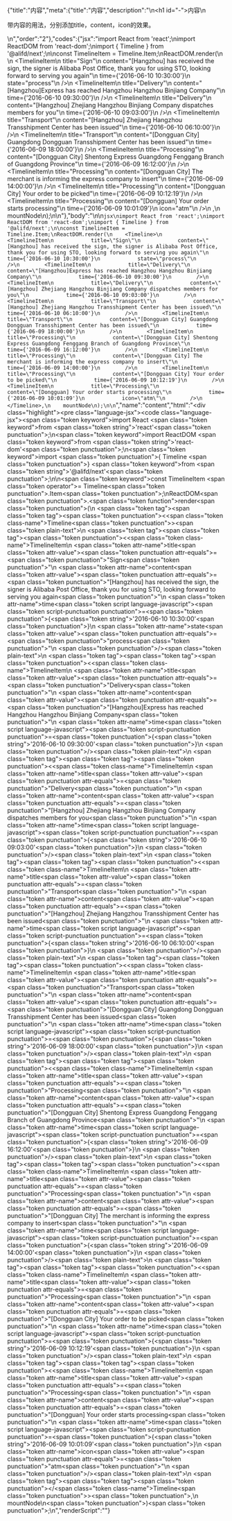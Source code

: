 {"title":"内容","meta":{"title":"内容","description":"\n<h1 id=\"-\">内容</h1>\n<p>带内容的用法，分别添加title，content，icon的效果。</p>\n","order":"2"},"codes":{"jsx":"import React from 'react';\nimport ReactDOM from 'react-dom';\nimport { Timeline } from '@alifd/next';\n\nconst TimelineItem = Timeline.Item;\nReactDOM.render(\n    <Timeline>\n        <TimelineItem\n            title=\"Sign\"\n            content=\"[Hangzhou] has received the sign, the signer is Alibaba Post Office, thank you for using STO, looking forward to serving you again\"\n            time={'2016-06-10 10:30:00'}\n            state=\"process\"\n        />\n        <TimelineItem\n            title=\"Delivery\"\n            content=\"[Hangzhou]Express has reached Hangzhou Hangzhou Binjiang Company\"\n            time={'2016-06-10 09:30:00'}\n        />\n        <TimelineItem\n            title=\"Delivery\"\n            content=\"[Hangzhou] Zhejiang Hangzhou Binjiang Company dispatches members for you\"\n            time={'2016-06-10 09:03:00'}\n        />\n        <TimelineItem\n            title=\"Transport\"\n            content=\"[Hangzhou] Zhejiang Hangzhou Transshipment Center has been issued\"\n            time={'2016-06-10 06:10:00'}\n        />\n        <TimelineItem\n            title=\"Transport\"\n            content=\"[Dongguan City] Guangdong Dongguan Transshipment Center has been issued\"\n            time={'2016-06-09 18:00:00'}\n        />\n        <TimelineItem\n            title=\"Processing\"\n            content=\"[Dongguan City] Shentong Express Guangdong Fenggang Branch of Guangdong Province\"\n            time={'2016-06-09 16:12:00'}\n        />\n        <TimelineItem\n            title=\"Processing\"\n            content=\"[Dongguan City] The merchant is informing the express company to insert\"\n            time={'2016-06-09 14:00:00'}\n        />\n        <TimelineItem\n            title=\"Processing\"\n            content=\"[Dongguan City] Your order to be picked\"\n            time={'2016-06-09 10:12:19'}\n        />\n        <TimelineItem\n            title=\"Processing\"\n            content=\"[Dongguan] Your order starts processing\"\n            time={'2016-06-09 10:01:09'}\n            icon=\"atm\"\n        />\n    </Timeline>,\n    mountNode\n);\n\n"},"body":"\n\n````jsx\nimport React from 'react';\nimport ReactDOM from 'react-dom';\nimport { Timeline } from '@alifd/next';\n\nconst TimelineItem = Timeline.Item;\nReactDOM.render(\n    <Timeline>\n        <TimelineItem\n            title=\"Sign\"\n            content=\"[Hangzhou] has received the sign, the signer is Alibaba Post Office, thank you for using STO, looking forward to serving you again\"\n            time={'2016-06-10 10:30:00'}\n            state=\"process\"\n        />\n        <TimelineItem\n            title=\"Delivery\"\n            content=\"[Hangzhou]Express has reached Hangzhou Hangzhou Binjiang Company\"\n            time={'2016-06-10 09:30:00'}\n        />\n        <TimelineItem\n            title=\"Delivery\"\n            content=\"[Hangzhou] Zhejiang Hangzhou Binjiang Company dispatches members for you\"\n            time={'2016-06-10 09:03:00'}\n        />\n        <TimelineItem\n            title=\"Transport\"\n            content=\"[Hangzhou] Zhejiang Hangzhou Transshipment Center has been issued\"\n            time={'2016-06-10 06:10:00'}\n        />\n        <TimelineItem\n            title=\"Transport\"\n            content=\"[Dongguan City] Guangdong Dongguan Transshipment Center has been issued\"\n            time={'2016-06-09 18:00:00'}\n        />\n        <TimelineItem\n            title=\"Processing\"\n            content=\"[Dongguan City] Shentong Express Guangdong Fenggang Branch of Guangdong Province\"\n            time={'2016-06-09 16:12:00'}\n        />\n        <TimelineItem\n            title=\"Processing\"\n            content=\"[Dongguan City] The merchant is informing the express company to insert\"\n            time={'2016-06-09 14:00:00'}\n        />\n        <TimelineItem\n            title=\"Processing\"\n            content=\"[Dongguan City] Your order to be picked\"\n            time={'2016-06-09 10:12:19'}\n        />\n        <TimelineItem\n            title=\"Processing\"\n            content=\"[Dongguan] Your order starts processing\"\n            time={'2016-06-09 10:01:09'}\n            icon=\"atm\"\n        />\n    </Timeline>,\n    mountNode\n);\n\n````","name":"content","html":"<script>(function(){var __create = Object.create;\nvar __defProp = Object.defineProperty;\nvar __getOwnPropDesc = Object.getOwnPropertyDescriptor;\nvar __getOwnPropNames = Object.getOwnPropertyNames;\nvar __getProtoOf = Object.getPrototypeOf;\nvar __hasOwnProp = Object.prototype.hasOwnProperty;\nvar __copyProps = (to, from, except, desc) => {\n  if (from && typeof from === \"object\" || typeof from === \"function\") {\n    for (let key of __getOwnPropNames(from))\n      if (!__hasOwnProp.call(to, key) && key !== except)\n        __defProp(to, key, { get: () => from[key], enumerable: !(desc = __getOwnPropDesc(from, key)) || desc.enumerable });\n  }\n  return to;\n};\nvar __toESM = (mod, isNodeMode, target) => (target = mod != null ? __create(__getProtoOf(mod)) : {}, __copyProps(\n  // If the importer is in node compatibility mode or this is not an ESM\n  // file that has been converted to a CommonJS file using a Babel-\n  // compatible transform (i.e. \"__esModule\" has not been set), then set\n  // \"default\" to the CommonJS \"module.exports\" for node compatibility.\n  isNodeMode || !mod || !mod.__esModule ? __defProp(target, \"default\", { value: mod, enumerable: true }) : target,\n  mod\n));\nvar import_react = __toESM(require(\"react\"));\nvar import_react_dom = __toESM(require(\"react-dom\"));\nvar import_next = require(\"@alifd/next\");\nconst TimelineItem = import_next.Timeline.Item;\nimport_react_dom.default.render(\n  /* @__PURE__ */ import_react.default.createElement(import_next.Timeline, null, /* @__PURE__ */ import_react.default.createElement(\n    TimelineItem,\n    {\n      title: \"Sign\",\n      content: \"[Hangzhou] has received the sign, the signer is Alibaba Post Office, thank you for using STO, looking forward to serving you again\",\n      time: \"2016-06-10 10:30:00\",\n      state: \"process\"\n    }\n  ), /* @__PURE__ */ import_react.default.createElement(\n    TimelineItem,\n    {\n      title: \"Delivery\",\n      content: \"[Hangzhou]Express has reached Hangzhou Hangzhou Binjiang Company\",\n      time: \"2016-06-10 09:30:00\"\n    }\n  ), /* @__PURE__ */ import_react.default.createElement(\n    TimelineItem,\n    {\n      title: \"Delivery\",\n      content: \"[Hangzhou] Zhejiang Hangzhou Binjiang Company dispatches members for you\",\n      time: \"2016-06-10 09:03:00\"\n    }\n  ), /* @__PURE__ */ import_react.default.createElement(\n    TimelineItem,\n    {\n      title: \"Transport\",\n      content: \"[Hangzhou] Zhejiang Hangzhou Transshipment Center has been issued\",\n      time: \"2016-06-10 06:10:00\"\n    }\n  ), /* @__PURE__ */ import_react.default.createElement(\n    TimelineItem,\n    {\n      title: \"Transport\",\n      content: \"[Dongguan City] Guangdong Dongguan Transshipment Center has been issued\",\n      time: \"2016-06-09 18:00:00\"\n    }\n  ), /* @__PURE__ */ import_react.default.createElement(\n    TimelineItem,\n    {\n      title: \"Processing\",\n      content: \"[Dongguan City] Shentong Express Guangdong Fenggang Branch of Guangdong Province\",\n      time: \"2016-06-09 16:12:00\"\n    }\n  ), /* @__PURE__ */ import_react.default.createElement(\n    TimelineItem,\n    {\n      title: \"Processing\",\n      content: \"[Dongguan City] The merchant is informing the express company to insert\",\n      time: \"2016-06-09 14:00:00\"\n    }\n  ), /* @__PURE__ */ import_react.default.createElement(\n    TimelineItem,\n    {\n      title: \"Processing\",\n      content: \"[Dongguan City] Your order to be picked\",\n      time: \"2016-06-09 10:12:19\"\n    }\n  ), /* @__PURE__ */ import_react.default.createElement(\n    TimelineItem,\n    {\n      title: \"Processing\",\n      content: \"[Dongguan] Your order starts processing\",\n      time: \"2016-06-09 10:01:09\",\n      icon: \"atm\"\n    }\n  )),\n  mountNode\n);\n})()</script><div class=\"highlight\"><pre class=\"language-jsx\"><code class=\"language-jsx\"><span class=\"token keyword\">import</span> React <span class=\"token keyword\">from</span> <span class=\"token string\">'react'</span><span class=\"token punctuation\">;</span>\n<span class=\"token keyword\">import</span> ReactDOM <span class=\"token keyword\">from</span> <span class=\"token string\">'react-dom'</span><span class=\"token punctuation\">;</span>\n<span class=\"token keyword\">import</span> <span class=\"token punctuation\">{</span> Timeline <span class=\"token punctuation\">}</span> <span class=\"token keyword\">from</span> <span class=\"token string\">'@alifd/next'</span><span class=\"token punctuation\">;</span>\n\n<span class=\"token keyword\">const</span> TimelineItem <span class=\"token operator\">=</span> Timeline<span class=\"token punctuation\">.</span>Item<span class=\"token punctuation\">;</span>\nReactDOM<span class=\"token punctuation\">.</span><span class=\"token function\">render</span><span class=\"token punctuation\">(</span>\n    <span class=\"token tag\"><span class=\"token tag\"><span class=\"token punctuation\">&lt;</span><span class=\"token class-name\">Timeline</span></span><span class=\"token punctuation\">></span></span><span class=\"token plain-text\">\n        </span><span class=\"token tag\"><span class=\"token tag\"><span class=\"token punctuation\">&lt;</span><span class=\"token class-name\">TimelineItem</span></span>\n            <span class=\"token attr-name\">title</span><span class=\"token attr-value\"><span class=\"token punctuation attr-equals\">=</span><span class=\"token punctuation\">\"</span>Sign<span class=\"token punctuation\">\"</span></span>\n            <span class=\"token attr-name\">content</span><span class=\"token attr-value\"><span class=\"token punctuation attr-equals\">=</span><span class=\"token punctuation\">\"</span>[Hangzhou] has received the sign, the signer is Alibaba Post Office, thank you for using STO, looking forward to serving you again<span class=\"token punctuation\">\"</span></span>\n            <span class=\"token attr-name\">time</span><span class=\"token script language-javascript\"><span class=\"token script-punctuation punctuation\">=</span><span class=\"token punctuation\">{</span><span class=\"token string\">'2016-06-10 10:30:00'</span><span class=\"token punctuation\">}</span></span>\n            <span class=\"token attr-name\">state</span><span class=\"token attr-value\"><span class=\"token punctuation attr-equals\">=</span><span class=\"token punctuation\">\"</span>process<span class=\"token punctuation\">\"</span></span>\n        <span class=\"token punctuation\">/></span></span><span class=\"token plain-text\">\n        </span><span class=\"token tag\"><span class=\"token tag\"><span class=\"token punctuation\">&lt;</span><span class=\"token class-name\">TimelineItem</span></span>\n            <span class=\"token attr-name\">title</span><span class=\"token attr-value\"><span class=\"token punctuation attr-equals\">=</span><span class=\"token punctuation\">\"</span>Delivery<span class=\"token punctuation\">\"</span></span>\n            <span class=\"token attr-name\">content</span><span class=\"token attr-value\"><span class=\"token punctuation attr-equals\">=</span><span class=\"token punctuation\">\"</span>[Hangzhou]Express has reached Hangzhou Hangzhou Binjiang Company<span class=\"token punctuation\">\"</span></span>\n            <span class=\"token attr-name\">time</span><span class=\"token script language-javascript\"><span class=\"token script-punctuation punctuation\">=</span><span class=\"token punctuation\">{</span><span class=\"token string\">'2016-06-10 09:30:00'</span><span class=\"token punctuation\">}</span></span>\n        <span class=\"token punctuation\">/></span></span><span class=\"token plain-text\">\n        </span><span class=\"token tag\"><span class=\"token tag\"><span class=\"token punctuation\">&lt;</span><span class=\"token class-name\">TimelineItem</span></span>\n            <span class=\"token attr-name\">title</span><span class=\"token attr-value\"><span class=\"token punctuation attr-equals\">=</span><span class=\"token punctuation\">\"</span>Delivery<span class=\"token punctuation\">\"</span></span>\n            <span class=\"token attr-name\">content</span><span class=\"token attr-value\"><span class=\"token punctuation attr-equals\">=</span><span class=\"token punctuation\">\"</span>[Hangzhou] Zhejiang Hangzhou Binjiang Company dispatches members for you<span class=\"token punctuation\">\"</span></span>\n            <span class=\"token attr-name\">time</span><span class=\"token script language-javascript\"><span class=\"token script-punctuation punctuation\">=</span><span class=\"token punctuation\">{</span><span class=\"token string\">'2016-06-10 09:03:00'</span><span class=\"token punctuation\">}</span></span>\n        <span class=\"token punctuation\">/></span></span><span class=\"token plain-text\">\n        </span><span class=\"token tag\"><span class=\"token tag\"><span class=\"token punctuation\">&lt;</span><span class=\"token class-name\">TimelineItem</span></span>\n            <span class=\"token attr-name\">title</span><span class=\"token attr-value\"><span class=\"token punctuation attr-equals\">=</span><span class=\"token punctuation\">\"</span>Transport<span class=\"token punctuation\">\"</span></span>\n            <span class=\"token attr-name\">content</span><span class=\"token attr-value\"><span class=\"token punctuation attr-equals\">=</span><span class=\"token punctuation\">\"</span>[Hangzhou] Zhejiang Hangzhou Transshipment Center has been issued<span class=\"token punctuation\">\"</span></span>\n            <span class=\"token attr-name\">time</span><span class=\"token script language-javascript\"><span class=\"token script-punctuation punctuation\">=</span><span class=\"token punctuation\">{</span><span class=\"token string\">'2016-06-10 06:10:00'</span><span class=\"token punctuation\">}</span></span>\n        <span class=\"token punctuation\">/></span></span><span class=\"token plain-text\">\n        </span><span class=\"token tag\"><span class=\"token tag\"><span class=\"token punctuation\">&lt;</span><span class=\"token class-name\">TimelineItem</span></span>\n            <span class=\"token attr-name\">title</span><span class=\"token attr-value\"><span class=\"token punctuation attr-equals\">=</span><span class=\"token punctuation\">\"</span>Transport<span class=\"token punctuation\">\"</span></span>\n            <span class=\"token attr-name\">content</span><span class=\"token attr-value\"><span class=\"token punctuation attr-equals\">=</span><span class=\"token punctuation\">\"</span>[Dongguan City] Guangdong Dongguan Transshipment Center has been issued<span class=\"token punctuation\">\"</span></span>\n            <span class=\"token attr-name\">time</span><span class=\"token script language-javascript\"><span class=\"token script-punctuation punctuation\">=</span><span class=\"token punctuation\">{</span><span class=\"token string\">'2016-06-09 18:00:00'</span><span class=\"token punctuation\">}</span></span>\n        <span class=\"token punctuation\">/></span></span><span class=\"token plain-text\">\n        </span><span class=\"token tag\"><span class=\"token tag\"><span class=\"token punctuation\">&lt;</span><span class=\"token class-name\">TimelineItem</span></span>\n            <span class=\"token attr-name\">title</span><span class=\"token attr-value\"><span class=\"token punctuation attr-equals\">=</span><span class=\"token punctuation\">\"</span>Processing<span class=\"token punctuation\">\"</span></span>\n            <span class=\"token attr-name\">content</span><span class=\"token attr-value\"><span class=\"token punctuation attr-equals\">=</span><span class=\"token punctuation\">\"</span>[Dongguan City] Shentong Express Guangdong Fenggang Branch of Guangdong Province<span class=\"token punctuation\">\"</span></span>\n            <span class=\"token attr-name\">time</span><span class=\"token script language-javascript\"><span class=\"token script-punctuation punctuation\">=</span><span class=\"token punctuation\">{</span><span class=\"token string\">'2016-06-09 16:12:00'</span><span class=\"token punctuation\">}</span></span>\n        <span class=\"token punctuation\">/></span></span><span class=\"token plain-text\">\n        </span><span class=\"token tag\"><span class=\"token tag\"><span class=\"token punctuation\">&lt;</span><span class=\"token class-name\">TimelineItem</span></span>\n            <span class=\"token attr-name\">title</span><span class=\"token attr-value\"><span class=\"token punctuation attr-equals\">=</span><span class=\"token punctuation\">\"</span>Processing<span class=\"token punctuation\">\"</span></span>\n            <span class=\"token attr-name\">content</span><span class=\"token attr-value\"><span class=\"token punctuation attr-equals\">=</span><span class=\"token punctuation\">\"</span>[Dongguan City] The merchant is informing the express company to insert<span class=\"token punctuation\">\"</span></span>\n            <span class=\"token attr-name\">time</span><span class=\"token script language-javascript\"><span class=\"token script-punctuation punctuation\">=</span><span class=\"token punctuation\">{</span><span class=\"token string\">'2016-06-09 14:00:00'</span><span class=\"token punctuation\">}</span></span>\n        <span class=\"token punctuation\">/></span></span><span class=\"token plain-text\">\n        </span><span class=\"token tag\"><span class=\"token tag\"><span class=\"token punctuation\">&lt;</span><span class=\"token class-name\">TimelineItem</span></span>\n            <span class=\"token attr-name\">title</span><span class=\"token attr-value\"><span class=\"token punctuation attr-equals\">=</span><span class=\"token punctuation\">\"</span>Processing<span class=\"token punctuation\">\"</span></span>\n            <span class=\"token attr-name\">content</span><span class=\"token attr-value\"><span class=\"token punctuation attr-equals\">=</span><span class=\"token punctuation\">\"</span>[Dongguan City] Your order to be picked<span class=\"token punctuation\">\"</span></span>\n            <span class=\"token attr-name\">time</span><span class=\"token script language-javascript\"><span class=\"token script-punctuation punctuation\">=</span><span class=\"token punctuation\">{</span><span class=\"token string\">'2016-06-09 10:12:19'</span><span class=\"token punctuation\">}</span></span>\n        <span class=\"token punctuation\">/></span></span><span class=\"token plain-text\">\n        </span><span class=\"token tag\"><span class=\"token tag\"><span class=\"token punctuation\">&lt;</span><span class=\"token class-name\">TimelineItem</span></span>\n            <span class=\"token attr-name\">title</span><span class=\"token attr-value\"><span class=\"token punctuation attr-equals\">=</span><span class=\"token punctuation\">\"</span>Processing<span class=\"token punctuation\">\"</span></span>\n            <span class=\"token attr-name\">content</span><span class=\"token attr-value\"><span class=\"token punctuation attr-equals\">=</span><span class=\"token punctuation\">\"</span>[Dongguan] Your order starts processing<span class=\"token punctuation\">\"</span></span>\n            <span class=\"token attr-name\">time</span><span class=\"token script language-javascript\"><span class=\"token script-punctuation punctuation\">=</span><span class=\"token punctuation\">{</span><span class=\"token string\">'2016-06-09 10:01:09'</span><span class=\"token punctuation\">}</span></span>\n            <span class=\"token attr-name\">icon</span><span class=\"token attr-value\"><span class=\"token punctuation attr-equals\">=</span><span class=\"token punctuation\">\"</span>atm<span class=\"token punctuation\">\"</span></span>\n        <span class=\"token punctuation\">/></span></span><span class=\"token plain-text\">\n    </span><span class=\"token tag\"><span class=\"token tag\"><span class=\"token punctuation\">&lt;/</span><span class=\"token class-name\">Timeline</span></span><span class=\"token punctuation\">></span></span><span class=\"token punctuation\">,</span>\n    mountNode\n<span class=\"token punctuation\">)</span><span class=\"token punctuation\">;</span>\n</code></pre></div>","renderScript":"<script>(function(){var __create = Object.create;\nvar __defProp = Object.defineProperty;\nvar __getOwnPropDesc = Object.getOwnPropertyDescriptor;\nvar __getOwnPropNames = Object.getOwnPropertyNames;\nvar __getProtoOf = Object.getPrototypeOf;\nvar __hasOwnProp = Object.prototype.hasOwnProperty;\nvar __copyProps = (to, from, except, desc) => {\n  if (from && typeof from === \"object\" || typeof from === \"function\") {\n    for (let key of __getOwnPropNames(from))\n      if (!__hasOwnProp.call(to, key) && key !== except)\n        __defProp(to, key, { get: () => from[key], enumerable: !(desc = __getOwnPropDesc(from, key)) || desc.enumerable });\n  }\n  return to;\n};\nvar __toESM = (mod, isNodeMode, target) => (target = mod != null ? __create(__getProtoOf(mod)) : {}, __copyProps(\n  // If the importer is in node compatibility mode or this is not an ESM\n  // file that has been converted to a CommonJS file using a Babel-\n  // compatible transform (i.e. \"__esModule\" has not been set), then set\n  // \"default\" to the CommonJS \"module.exports\" for node compatibility.\n  isNodeMode || !mod || !mod.__esModule ? __defProp(target, \"default\", { value: mod, enumerable: true }) : target,\n  mod\n));\nvar import_react_live = require(\"react-live\");\nvar import_next = require(\"@alifd/next\");\nvar import_react = __toESM(require(\"react\"));\nvar import_react_dom = __toESM(require(\"react-dom\"));\nvar import_next2 = require(\"@alifd/next\");\nwindow.demoNames.push(\"content\");\nwindow.contentRenderScript = function contentRenderScript2(liveDemo) {\n  var mountNode = document.getElementById(\"content-mount\");\n  if (liveDemo === \"false\") {\n    document.getElementById(\"content-body\").innerHTML = `<pre class=\"language-jsx\"><code class=\"language-jsx\"><span class=\"token keyword\">import</span> React <span class=\"token keyword\">from</span> <span class=\"token string\">'react'</span><span class=\"token punctuation\">;</span>\n<span class=\"token keyword\">import</span> ReactDOM <span class=\"token keyword\">from</span> <span class=\"token string\">'react-dom'</span><span class=\"token punctuation\">;</span>\n<span class=\"token keyword\">import</span> <span class=\"token punctuation\">{</span> Timeline <span class=\"token punctuation\">}</span> <span class=\"token keyword\">from</span> <span class=\"token string\">'@alifd/next'</span><span class=\"token punctuation\">;</span>\n\n<span class=\"token keyword\">const</span> TimelineItem <span class=\"token operator\">=</span> Timeline<span class=\"token punctuation\">.</span>Item<span class=\"token punctuation\">;</span>\nReactDOM<span class=\"token punctuation\">.</span><span class=\"token function\">render</span><span class=\"token punctuation\">(</span>\n    <span class=\"token tag\"><span class=\"token tag\"><span class=\"token punctuation\">&lt;</span><span class=\"token class-name\">Timeline</span></span><span class=\"token punctuation\">></span></span><span class=\"token plain-text\">\n        </span><span class=\"token tag\"><span class=\"token tag\"><span class=\"token punctuation\">&lt;</span><span class=\"token class-name\">TimelineItem</span></span>\n            <span class=\"token attr-name\">title</span><span class=\"token attr-value\"><span class=\"token punctuation attr-equals\">=</span><span class=\"token punctuation\">\"</span>Sign<span class=\"token punctuation\">\"</span></span>\n            <span class=\"token attr-name\">content</span><span class=\"token attr-value\"><span class=\"token punctuation attr-equals\">=</span><span class=\"token punctuation\">\"</span>[Hangzhou] has received the sign, the signer is Alibaba Post Office, thank you for using STO, looking forward to serving you again<span class=\"token punctuation\">\"</span></span>\n            <span class=\"token attr-name\">time</span><span class=\"token script language-javascript\"><span class=\"token script-punctuation punctuation\">=</span><span class=\"token punctuation\">{</span><span class=\"token string\">'2016-06-10 10:30:00'</span><span class=\"token punctuation\">}</span></span>\n            <span class=\"token attr-name\">state</span><span class=\"token attr-value\"><span class=\"token punctuation attr-equals\">=</span><span class=\"token punctuation\">\"</span>process<span class=\"token punctuation\">\"</span></span>\n        <span class=\"token punctuation\">/></span></span><span class=\"token plain-text\">\n        </span><span class=\"token tag\"><span class=\"token tag\"><span class=\"token punctuation\">&lt;</span><span class=\"token class-name\">TimelineItem</span></span>\n            <span class=\"token attr-name\">title</span><span class=\"token attr-value\"><span class=\"token punctuation attr-equals\">=</span><span class=\"token punctuation\">\"</span>Delivery<span class=\"token punctuation\">\"</span></span>\n            <span class=\"token attr-name\">content</span><span class=\"token attr-value\"><span class=\"token punctuation attr-equals\">=</span><span class=\"token punctuation\">\"</span>[Hangzhou]Express has reached Hangzhou Hangzhou Binjiang Company<span class=\"token punctuation\">\"</span></span>\n            <span class=\"token attr-name\">time</span><span class=\"token script language-javascript\"><span class=\"token script-punctuation punctuation\">=</span><span class=\"token punctuation\">{</span><span class=\"token string\">'2016-06-10 09:30:00'</span><span class=\"token punctuation\">}</span></span>\n        <span class=\"token punctuation\">/></span></span><span class=\"token plain-text\">\n        </span><span class=\"token tag\"><span class=\"token tag\"><span class=\"token punctuation\">&lt;</span><span class=\"token class-name\">TimelineItem</span></span>\n            <span class=\"token attr-name\">title</span><span class=\"token attr-value\"><span class=\"token punctuation attr-equals\">=</span><span class=\"token punctuation\">\"</span>Delivery<span class=\"token punctuation\">\"</span></span>\n            <span class=\"token attr-name\">content</span><span class=\"token attr-value\"><span class=\"token punctuation attr-equals\">=</span><span class=\"token punctuation\">\"</span>[Hangzhou] Zhejiang Hangzhou Binjiang Company dispatches members for you<span class=\"token punctuation\">\"</span></span>\n            <span class=\"token attr-name\">time</span><span class=\"token script language-javascript\"><span class=\"token script-punctuation punctuation\">=</span><span class=\"token punctuation\">{</span><span class=\"token string\">'2016-06-10 09:03:00'</span><span class=\"token punctuation\">}</span></span>\n        <span class=\"token punctuation\">/></span></span><span class=\"token plain-text\">\n        </span><span class=\"token tag\"><span class=\"token tag\"><span class=\"token punctuation\">&lt;</span><span class=\"token class-name\">TimelineItem</span></span>\n            <span class=\"token attr-name\">title</span><span class=\"token attr-value\"><span class=\"token punctuation attr-equals\">=</span><span class=\"token punctuation\">\"</span>Transport<span class=\"token punctuation\">\"</span></span>\n            <span class=\"token attr-name\">content</span><span class=\"token attr-value\"><span class=\"token punctuation attr-equals\">=</span><span class=\"token punctuation\">\"</span>[Hangzhou] Zhejiang Hangzhou Transshipment Center has been issued<span class=\"token punctuation\">\"</span></span>\n            <span class=\"token attr-name\">time</span><span class=\"token script language-javascript\"><span class=\"token script-punctuation punctuation\">=</span><span class=\"token punctuation\">{</span><span class=\"token string\">'2016-06-10 06:10:00'</span><span class=\"token punctuation\">}</span></span>\n        <span class=\"token punctuation\">/></span></span><span class=\"token plain-text\">\n        </span><span class=\"token tag\"><span class=\"token tag\"><span class=\"token punctuation\">&lt;</span><span class=\"token class-name\">TimelineItem</span></span>\n            <span class=\"token attr-name\">title</span><span class=\"token attr-value\"><span class=\"token punctuation attr-equals\">=</span><span class=\"token punctuation\">\"</span>Transport<span class=\"token punctuation\">\"</span></span>\n            <span class=\"token attr-name\">content</span><span class=\"token attr-value\"><span class=\"token punctuation attr-equals\">=</span><span class=\"token punctuation\">\"</span>[Dongguan City] Guangdong Dongguan Transshipment Center has been issued<span class=\"token punctuation\">\"</span></span>\n            <span class=\"token attr-name\">time</span><span class=\"token script language-javascript\"><span class=\"token script-punctuation punctuation\">=</span><span class=\"token punctuation\">{</span><span class=\"token string\">'2016-06-09 18:00:00'</span><span class=\"token punctuation\">}</span></span>\n        <span class=\"token punctuation\">/></span></span><span class=\"token plain-text\">\n        </span><span class=\"token tag\"><span class=\"token tag\"><span class=\"token punctuation\">&lt;</span><span class=\"token class-name\">TimelineItem</span></span>\n            <span class=\"token attr-name\">title</span><span class=\"token attr-value\"><span class=\"token punctuation attr-equals\">=</span><span class=\"token punctuation\">\"</span>Processing<span class=\"token punctuation\">\"</span></span>\n            <span class=\"token attr-name\">content</span><span class=\"token attr-value\"><span class=\"token punctuation attr-equals\">=</span><span class=\"token punctuation\">\"</span>[Dongguan City] Shentong Express Guangdong Fenggang Branch of Guangdong Province<span class=\"token punctuation\">\"</span></span>\n            <span class=\"token attr-name\">time</span><span class=\"token script language-javascript\"><span class=\"token script-punctuation punctuation\">=</span><span class=\"token punctuation\">{</span><span class=\"token string\">'2016-06-09 16:12:00'</span><span class=\"token punctuation\">}</span></span>\n        <span class=\"token punctuation\">/></span></span><span class=\"token plain-text\">\n        </span><span class=\"token tag\"><span class=\"token tag\"><span class=\"token punctuation\">&lt;</span><span class=\"token class-name\">TimelineItem</span></span>\n            <span class=\"token attr-name\">title</span><span class=\"token attr-value\"><span class=\"token punctuation attr-equals\">=</span><span class=\"token punctuation\">\"</span>Processing<span class=\"token punctuation\">\"</span></span>\n            <span class=\"token attr-name\">content</span><span class=\"token attr-value\"><span class=\"token punctuation attr-equals\">=</span><span class=\"token punctuation\">\"</span>[Dongguan City] The merchant is informing the express company to insert<span class=\"token punctuation\">\"</span></span>\n            <span class=\"token attr-name\">time</span><span class=\"token script language-javascript\"><span class=\"token script-punctuation punctuation\">=</span><span class=\"token punctuation\">{</span><span class=\"token string\">'2016-06-09 14:00:00'</span><span class=\"token punctuation\">}</span></span>\n        <span class=\"token punctuation\">/></span></span><span class=\"token plain-text\">\n        </span><span class=\"token tag\"><span class=\"token tag\"><span class=\"token punctuation\">&lt;</span><span class=\"token class-name\">TimelineItem</span></span>\n            <span class=\"token attr-name\">title</span><span class=\"token attr-value\"><span class=\"token punctuation attr-equals\">=</span><span class=\"token punctuation\">\"</span>Processing<span class=\"token punctuation\">\"</span></span>\n            <span class=\"token attr-name\">content</span><span class=\"token attr-value\"><span class=\"token punctuation attr-equals\">=</span><span class=\"token punctuation\">\"</span>[Dongguan City] Your order to be picked<span class=\"token punctuation\">\"</span></span>\n            <span class=\"token attr-name\">time</span><span class=\"token script language-javascript\"><span class=\"token script-punctuation punctuation\">=</span><span class=\"token punctuation\">{</span><span class=\"token string\">'2016-06-09 10:12:19'</span><span class=\"token punctuation\">}</span></span>\n        <span class=\"token punctuation\">/></span></span><span class=\"token plain-text\">\n        </span><span class=\"token tag\"><span class=\"token tag\"><span class=\"token punctuation\">&lt;</span><span class=\"token class-name\">TimelineItem</span></span>\n            <span class=\"token attr-name\">title</span><span class=\"token attr-value\"><span class=\"token punctuation attr-equals\">=</span><span class=\"token punctuation\">\"</span>Processing<span class=\"token punctuation\">\"</span></span>\n            <span class=\"token attr-name\">content</span><span class=\"token attr-value\"><span class=\"token punctuation attr-equals\">=</span><span class=\"token punctuation\">\"</span>[Dongguan] Your order starts processing<span class=\"token punctuation\">\"</span></span>\n            <span class=\"token attr-name\">time</span><span class=\"token script language-javascript\"><span class=\"token script-punctuation punctuation\">=</span><span class=\"token punctuation\">{</span><span class=\"token string\">'2016-06-09 10:01:09'</span><span class=\"token punctuation\">}</span></span>\n            <span class=\"token attr-name\">icon</span><span class=\"token attr-value\"><span class=\"token punctuation attr-equals\">=</span><span class=\"token punctuation\">\"</span>atm<span class=\"token punctuation\">\"</span></span>\n        <span class=\"token punctuation\">/></span></span><span class=\"token plain-text\">\n    </span><span class=\"token tag\"><span class=\"token tag\"><span class=\"token punctuation\">&lt;/</span><span class=\"token class-name\">Timeline</span></span><span class=\"token punctuation\">></span></span><span class=\"token punctuation\">,</span>\n    mountNode\n<span class=\"token punctuation\">)</span><span class=\"token punctuation\">;</span>\n\n</code></pre>\n`.replace(/{backquote}/g, \"`\").replace(/{dollar}/g, \"$\");\n    const TimelineItem = import_next2.Timeline.Item;\n    import_react_dom.default.render(\n      /* @__PURE__ */ import_react.default.createElement(import_next2.Timeline, null, /* @__PURE__ */ import_react.default.createElement(\n        TimelineItem,\n        {\n          title: \"Sign\",\n          content: \"[Hangzhou] has received the sign, the signer is Alibaba Post Office, thank you for using STO, looking forward to serving you again\",\n          time: \"2016-06-10 10:30:00\",\n          state: \"process\"\n        }\n      ), /* @__PURE__ */ import_react.default.createElement(\n        TimelineItem,\n        {\n          title: \"Delivery\",\n          content: \"[Hangzhou]Express has reached Hangzhou Hangzhou Binjiang Company\",\n          time: \"2016-06-10 09:30:00\"\n        }\n      ), /* @__PURE__ */ import_react.default.createElement(\n        TimelineItem,\n        {\n          title: \"Delivery\",\n          content: \"[Hangzhou] Zhejiang Hangzhou Binjiang Company dispatches members for you\",\n          time: \"2016-06-10 09:03:00\"\n        }\n      ), /* @__PURE__ */ import_react.default.createElement(\n        TimelineItem,\n        {\n          title: \"Transport\",\n          content: \"[Hangzhou] Zhejiang Hangzhou Transshipment Center has been issued\",\n          time: \"2016-06-10 06:10:00\"\n        }\n      ), /* @__PURE__ */ import_react.default.createElement(\n        TimelineItem,\n        {\n          title: \"Transport\",\n          content: \"[Dongguan City] Guangdong Dongguan Transshipment Center has been issued\",\n          time: \"2016-06-09 18:00:00\"\n        }\n      ), /* @__PURE__ */ import_react.default.createElement(\n        TimelineItem,\n        {\n          title: \"Processing\",\n          content: \"[Dongguan City] Shentong Express Guangdong Fenggang Branch of Guangdong Province\",\n          time: \"2016-06-09 16:12:00\"\n        }\n      ), /* @__PURE__ */ import_react.default.createElement(\n        TimelineItem,\n        {\n          title: \"Processing\",\n          content: \"[Dongguan City] The merchant is informing the express company to insert\",\n          time: \"2016-06-09 14:00:00\"\n        }\n      ), /* @__PURE__ */ import_react.default.createElement(\n        TimelineItem,\n        {\n          title: \"Processing\",\n          content: \"[Dongguan City] Your order to be picked\",\n          time: \"2016-06-09 10:12:19\"\n        }\n      ), /* @__PURE__ */ import_react.default.createElement(\n        TimelineItem,\n        {\n          title: \"Processing\",\n          content: \"[Dongguan] Your order starts processing\",\n          time: \"2016-06-09 10:01:09\",\n          icon: \"atm\"\n        }\n      )),\n      mountNode\n    );\n    return;\n  }\n  const contentLiveScript = `const TimelineItem = Timeline.Item;\nReactDOM.render(\n  /* @__PURE__ */ React.createElement(Timeline, null, /* @__PURE__ */ React.createElement(\n    TimelineItem,\n    {\n      title: \"Sign\",\n      content: \"[Hangzhou] has received the sign, the signer is Alibaba Post Office, thank you for using STO, looking forward to serving you again\",\n      time: \"2016-06-10 10:30:00\",\n      state: \"process\"\n    }\n  ), /* @__PURE__ */ React.createElement(\n    TimelineItem,\n    {\n      title: \"Delivery\",\n      content: \"[Hangzhou]Express has reached Hangzhou Hangzhou Binjiang Company\",\n      time: \"2016-06-10 09:30:00\"\n    }\n  ), /* @__PURE__ */ React.createElement(\n    TimelineItem,\n    {\n      title: \"Delivery\",\n      content: \"[Hangzhou] Zhejiang Hangzhou Binjiang Company dispatches members for you\",\n      time: \"2016-06-10 09:03:00\"\n    }\n  ), /* @__PURE__ */ React.createElement(\n    TimelineItem,\n    {\n      title: \"Transport\",\n      content: \"[Hangzhou] Zhejiang Hangzhou Transshipment Center has been issued\",\n      time: \"2016-06-10 06:10:00\"\n    }\n  ), /* @__PURE__ */ React.createElement(\n    TimelineItem,\n    {\n      title: \"Transport\",\n      content: \"[Dongguan City] Guangdong Dongguan Transshipment Center has been issued\",\n      time: \"2016-06-09 18:00:00\"\n    }\n  ), /* @__PURE__ */ React.createElement(\n    TimelineItem,\n    {\n      title: \"Processing\",\n      content: \"[Dongguan City] Shentong Express Guangdong Fenggang Branch of Guangdong Province\",\n      time: \"2016-06-09 16:12:00\"\n    }\n  ), /* @__PURE__ */ React.createElement(\n    TimelineItem,\n    {\n      title: \"Processing\",\n      content: \"[Dongguan City] The merchant is informing the express company to insert\",\n      time: \"2016-06-09 14:00:00\"\n    }\n  ), /* @__PURE__ */ React.createElement(\n    TimelineItem,\n    {\n      title: \"Processing\",\n      content: \"[Dongguan City] Your order to be picked\",\n      time: \"2016-06-09 10:12:19\"\n    }\n  ), /* @__PURE__ */ React.createElement(\n    TimelineItem,\n    {\n      title: \"Processing\",\n      content: \"[Dongguan] Your order starts processing\",\n      time: \"2016-06-09 10:01:09\",\n      icon: \"atm\"\n    }\n  )),\n  mountNode\n);`;\n  const emptyTheme = {\n    plain: {},\n    styles: [\n      {\n        types: [],\n        styles: {}\n      }\n    ]\n  };\n  function renderAfter() {\n    import_react_dom.default.render(\n      /* @__PURE__ */ import_react.default.createElement(\n        import_next.Balloon.Tooltip,\n        {\n          align: \"t\",\n          style: { maxWidth: 320 },\n          trigger: /* @__PURE__ */ import_react.default.createElement(\n            \"div\",\n            {\n              dangerouslySetInnerHTML: {\n                __html: `<pre class=\"language-jsx\"><code class=\"language-jsx\"><span class=\"token keyword\">import</span> React <span class=\"token keyword\">from</span> <span class=\"token string\">'react'</span><span class=\"token punctuation\">;</span>\n<span class=\"token keyword\">import</span> ReactDOM <span class=\"token keyword\">from</span> <span class=\"token string\">'react-dom'</span><span class=\"token punctuation\">;</span>\n<span class=\"token keyword\">import</span> <span class=\"token punctuation\">{</span> Timeline <span class=\"token punctuation\">}</span> <span class=\"token keyword\">from</span> <span class=\"token string\">'@alifd/next'</span><span class=\"token punctuation\">;</span>\n</code></pre>\n`\n              }\n            }\n          )\n        },\n        \"\\u7F16\\u8F91\\u6A21\\u5F0F\\u6682\\u4E0D\\u652F\\u6301\\u4FEE\\u6539\\u4F9D\\u8D56\\u5F15\\u5165\"\n      ),\n      document.getElementById(\"content-live-import\")\n    );\n  }\n  class LiveRenderer extends import_react.default.Component {\n    constructor(props) {\n      super(props);\n      this.onBlur = () => {\n        const time = (/* @__PURE__ */ new Date()).getTime();\n        window.top.postMessage({\n          type: \"ReactLiveEdit\",\n          from: \"demo\",\n          body: { name: \"content\", component: \"Timeline\", time }\n        }, \"*\");\n      };\n    }\n    componentDidMount() {\n      renderAfter();\n    }\n    render() {\n      return /* @__PURE__ */ import_react.default.createElement(\n        import_react_live.LiveProvider,\n        {\n          code: contentLiveScript,\n          scope: { React: import_react.default, ReactDOM: import_react_dom.default, Timeline: import_next2.Timeline, mountNode },\n          noInline: true\n        },\n        /* @__PURE__ */ import_react.default.createElement(\"div\", { id: \"content-live-editor\" }, /* @__PURE__ */ import_react.default.createElement(import_react_live.LiveError, { id: \"content-live-error\", className: \"react-live-error\" }), /* @__PURE__ */ import_react.default.createElement(\"div\", { id: \"content-live-import\" }), /* @__PURE__ */ import_react.default.createElement(\"div\", { id: \"content-live-body\", className: \"react-live-body\" }, /* @__PURE__ */ import_react.default.createElement(import_react_live.LiveEditor, { theme: emptyTheme, onBlur: this.onBlur })), /* @__PURE__ */ import_react.default.createElement(\"div\", { id: \"content-live-css\" })),\n        /* @__PURE__ */ import_react.default.createElement(import_react_live.LivePreview, null)\n      );\n    }\n  }\n  import_react_dom.default.render(/* @__PURE__ */ import_react.default.createElement(LiveRenderer, null), document.getElementById(\"content-body\"));\n  return;\n};\nwindow.renderFuncs.push(contentRenderScript);\nfunction onRiddleOrCodePenClick(type) {\n  const time = (/* @__PURE__ */ new Date()).getTime();\n  window.top.postMessage({\n    type: \"RiddleOrCodePenClick\",\n    from: \"demo\",\n    body: { name: \"content\", component: \"Timeline\", type, time }\n  }, \"*\");\n}\nimport_react_dom.default.render(\n  /* @__PURE__ */ import_react.default.createElement(\n    import_next.Balloon.Tooltip,\n    {\n      align: \"b\",\n      style: { maxWidth: 400 },\n      trigger: /* @__PURE__ */ import_react.default.createElement(\"span\", { role: \"img\", className: \"op-icon\", onClick: () => onRiddleOrCodePenClick(\"O2\") }, /* @__PURE__ */ import_react.default.createElement(\"svg\", { viewBox: \"0 0 18 18\", version: \"1.1\" }, /* @__PURE__ */ import_react.default.createElement(\"g\", { id: \"\\u9875\\u9762-1\", stroke: \"none\", \"stroke-width\": \"1\", fill: \"none\", \"fill-rule\": \"evenodd\", \"stroke-opacity\": \"0.45\" }, /* @__PURE__ */ import_react.default.createElement(\"g\", { id: \"\\u7F16\\u7EC4-16\", transform: \"translate(1.000000, 1.031385)\", \"fill-rule\": \"nonzero\", stroke: \"#000000\", \"stroke-width\": \"1\" }, /* @__PURE__ */ import_react.default.createElement(\"path\", { d: \"M7.99320628,15.9864125 C3.58572657,15.9864125 2.27373675e-13,12.400686 2.27373675e-13,7.99320627 C2.27373675e-13,3.58572655 3.58572657,-1.70530257e-13 7.99320628,-1.70530257e-13 C12.400686,-1.70530257e-13 15.9864126,3.58572655 15.9864126,7.99320627 C15.9864126,8.42039157 15.6400618,8.76674238 15.2128765,8.76674238 C14.7856912,8.76674238 14.4393404,8.42039157 14.4393404,7.99320627 C14.4393404,4.43880793 11.5476691,1.54707218 7.99320628,1.54707218 C4.43874348,1.54707218 1.54707218,4.43880793 1.54707218,7.99320627 C1.54707218,11.5476691 4.43874348,14.4393404 7.99320628,14.4393404 C8.43115662,14.4393404 8.86852684,14.3952488 9.29313367,14.3084194 C9.7112944,14.2223635 10.1204305,14.492521 10.2060352,14.9110685 C10.2917043,15.3296804 10.0218692,15.7383653 9.60338611,15.82397 C9.07686588,15.9317494 8.53513277,15.9864125 7.99320628,15.9864125\", id: \"path-2\" }), /* @__PURE__ */ import_react.default.createElement(\"path\", { d: \"M14.8745616,14.4162764 C15.3159789,14.440487 15.5487088,14.6453304 15.5721741,15.0302087 C15.5487088,15.4398955 15.3394443,15.6441411 14.9442844,15.6441411 L11.9445701,15.6441411 C11.5025757,15.6441411 11.2817709,15.4398955 11.2817709,15.0302087 C11.2584018,14.9100526 11.3166804,14.7536303 11.4562221,14.5606432 C11.6420213,14.3439436 11.8279166,14.127244 12.0142928,13.9105444 C12.7817242,13.0680563 13.339795,12.369935 13.6886012,11.8156822 C13.8978657,11.5267494 14.002498,11.2378167 14.002498,10.9488839 C13.9556635,10.5154847 13.746399,10.2751724 13.3746083,10.226552 C13.0024329,10.226552 12.7347936,10.5036285 12.5724598,11.0572835 C12.432918,11.5148932 12.2350015,11.7315928 11.9793834,11.7073822 C11.537389,11.7073822 11.3167766,11.4906827 11.3167766,11.0572835 C11.4176783,9.98807895 11.9602374,9.32514076 12.9424518,9.05442834 C13.5415272,8.88931453 14.2250594,9.11615024 14.4346419,9.22243967 C15.0292798,9.52400928 15.3502647,10.075465 15.3976267,10.8766507 C15.3976267,11.5510596 14.8744655,12.5019474 13.8280468,13.7300113 C13.5489633,14.0674648 13.3625871,14.2960206 13.2698799,14.4162764 L14.8745616,14.4162764 Z\", id: \"path-7\" })))))\n    },\n    /* @__PURE__ */ import_react.default.createElement(\"span\", null, \"\\u5728O2\\u4E2D\\u6253\\u5F00\")\n  ),\n  document.getElementById(\"content-O2\")\n);\nimport_react_dom.default.render(\n  /* @__PURE__ */ import_react.default.createElement(\n    import_next.Balloon.Tooltip,\n    {\n      align: \"b\",\n      style: { maxWidth: 400 },\n      trigger: /* @__PURE__ */ import_react.default.createElement(\"span\", { role: \"img\", className: \"op-icon\", onClick: () => onRiddleOrCodePenClick(\"CodePen\") }, /* @__PURE__ */ import_react.default.createElement(\"svg\", { viewBox: \"0 0 20 20\", fill: \"currentColor\" }, /* @__PURE__ */ import_react.default.createElement(\n        \"path\",\n        {\n          d: \"M17.7207447,7.0537234 L10.2739362,2.0893617 C10.0952128,1.97021277 9.86223404,1.97021277 9.68404255,2.0893617 L2.23723404,7.0537234 C2.0893617,7.15212766 2.00053191,7.31861702 2.00053191,7.4962766 L2.00053191,12.4606383 C2.00053191,12.6382979 2.0893617,12.8047872 2.23723404,12.9031915 L9.68404255,17.8675532 C9.77340426,17.9271277 9.87606383,17.9569149 9.97925532,17.9569149 C10.0824468,17.9569149 10.1851064,17.9271277 10.2744681,17.8675532 L17.7212766,12.9031915 C17.8691489,12.8047872 17.9579787,12.6382979 17.9579787,12.4606383 L17.9579787,7.4962766 C17.9579787,7.31861702 17.8691489,7.15212766 17.7212766,7.0537234 L17.7207447,7.0537234 Z M9.9787234,11.8218085 L7.2143617,9.9787234 L9.9787234,8.1356383 L12.7430851,9.9787234 L9.9787234,11.8218085 Z M10.5106383,7.21170213 L10.5106383,3.52553191 L16.4664894,7.4962766 L13.7021277,9.3393617 L10.5106383,7.21170213 Z M9.44680851,7.21170213 L6.25531915,9.3393617 L3.49095745,7.4962766 L9.44680851,3.52553191 L9.44680851,7.21170213 Z M5.2962766,9.9787234 L3.06382979,11.4670213 L3.06382979,8.49042553 L5.2962766,9.9787234 Z M6.25531915,10.6180851 L9.44680851,12.7457447 L9.44680851,16.4319149 L3.49095745,12.4611702 L6.25531915,10.6180851 Z M10.5106383,12.7457447 L13.7021277,10.6180851 L16.4664894,12.4611702 L10.5106383,16.4319149 L10.5106383,12.7457447 Z M14.6611702,9.9787234 L16.893617,8.49042553 L16.893617,11.4670213 L14.6611702,9.9787234 Z\"\n        }\n      )))\n    },\n    /* @__PURE__ */ import_react.default.createElement(\"span\", null, \"\\u5728CodePen\\u4E2D\\u6253\\u5F00\")\n  ),\n  document.getElementById(\"content-CodePen\")\n);\nimport_react_dom.default.render(\n  /* @__PURE__ */ import_react.default.createElement(\n    import_next.Balloon.Tooltip,\n    {\n      align: \"b\",\n      style: { maxWidth: 400 },\n      trigger: /* @__PURE__ */ import_react.default.createElement(\"span\", { role: \"img\", className: \"op-icon\", onClick: () => onRiddleOrCodePenClick(\"Riddle\") }, /* @__PURE__ */ import_react.default.createElement(\"svg\", { viewBox: \"0 0 20 20\", fill: \"currentColor\" }, /* @__PURE__ */ import_react.default.createElement(\n        \"path\",\n        {\n          d: \"M12.0135981,2 C14.9585189,2 17.345849,4.38716704 17.345849,7.33333333 C17.345849,9.38478693 16.1882418,11.1657179 14.4903288,12.0578577 L17.2084049,16.7658872 C17.2378708,16.8169235 17.2591949,16.8704263 17.2727803,16.9248914 C17.3474476,17.0262914 17.3916465,17.1520943 17.3916465,17.2882205 C17.3916465,17.628088 17.1161295,17.9036051 16.7762619,17.9036051 L2.81174505,17.9048498 C2.75007855,17.9255976 2.68404472,17.9368421 2.61538462,17.9368421 C2.27551708,17.9368421 2,17.661325 2,17.3214575 L2,4.90050552 C2,4.44767651 2.36696407,4.08058607 2.8201909,4.08058607 L2.8201909,4.08058607 L4.598,4.08 L4.59829061,3.64037695 C4.59829061,2.78210363 5.25867561,2.07778272 6.09736436,2.00602116 L6.23871411,2 Z M11.9839597,3.23076923 L6.23745245,3.23076923 C6.01143198,3.23076923 5.82905984,3.41419855 5.82905984,3.64047008 L5.82905984,3.64047008 L5.829,4.08 L11.5615101,4.08058607 C13.3089935,4.08058607 14.7370181,5.4476011 14.8334247,7.17082808 L14.8386124,7.35677655 C14.8386124,9.16616658 13.3721154,10.632967 11.5615101,10.632967 L11.5615101,10.632967 L10.299,10.632 L12.6155561,14.6429723 C12.7020335,14.7927556 12.7183875,14.9637818 12.6748043,15.1180362 C12.6779184,15.1342067 12.6786336,15.1513556 12.6786336,15.1686715 C12.6786336,15.508539 12.4031165,15.7840561 12.063249,15.7840561 L5.39477011,15.7840561 C5.33908357,15.7840561 5.28512459,15.7766596 5.23382202,15.7627953 L5.21367522,15.7639098 L5.21367522,15.7639098 C4.87380768,15.7639098 4.59829061,15.4883927 4.59829061,15.1485252 L4.598,5.323 L3.23076923,5.32307709 L3.23,16.672 L15.733,16.672 L13.0769083,12.0713449 C12.9069827,11.7770252 13.0078241,11.40068 13.3021438,11.2307544 C13.3538063,11.200927 13.4079962,11.1794424 13.4631533,11.1658825 C14.9972153,10.5673738 16.0854701,9.07745387 16.0854701,7.33333333 C16.0854701,5.06705157 14.2491614,3.23076923 11.9839597,3.23076923 L11.9839597,3.23076923 Z M11.7212434,5.32867389 L11.5688942,5.32307709 L5.829,5.323 L5.82905984,11.0261966 C5.82905984,11.0464748 5.83052125,11.0664018 5.83334393,11.0858783 L5.84579569,11.1428571 L5.829,11.142 L5.829,14.553 L11.142,14.553 L8.71393544,10.3467056 C8.54400168,10.0523717 8.64484792,9.67600839 8.93918185,9.50607462 C9.01663814,9.46135521 9.09977514,9.43538787 9.18333591,9.42676402 L9.18350929,9.40512829 L11.5688942,9.40512829 C12.6982428,9.40512829 13.6102561,8.49132999 13.6102561,7.36410269 C13.6102561,6.23662753 12.6963072,5.32307709 11.5688942,5.32307709 Z\"\n        }\n      )))\n    },\n    /* @__PURE__ */ import_react.default.createElement(\"span\", null, \"\\u5728Riddle\\u4E2D\\u6253\\u5F00\")\n  ),\n  document.getElementById(\"content-Riddle\")\n);\nimport_react_dom.default.render(\n  /* @__PURE__ */ import_react.default.createElement(\n    import_next.Balloon.Tooltip,\n    {\n      align: \"b\",\n      style: { maxWidth: 320 },\n      trigger: /* @__PURE__ */ import_react.default.createElement(\"span\", { className: \"code-box-code-action\", onClick: () => {\n        import_next.Message.success(\"\\u590D\\u5236\\u6210\\u529F\");\n      } }, /* @__PURE__ */ import_react.default.createElement(\"svg\", { viewBox: \"0 0 20 20\", focusable: \"false\", \"data-icon\": \"snippets\", width: \"20px\", height: \"20px\", fill: \"currentColor\", \"aria-hidden\": \"true\" }, /* @__PURE__ */ import_react.default.createElement(\"path\", { d: \"M15,5 L15,18 L2,18 L2,5 L15,5 Z M14,6 L3,6 L3,17 L14,17 L14,6 Z M18,2 L18,15 L16,15 L16,13.999 L17,14 L17,3 L6,3 L6,4 L5,4 L5,2 L18,2 Z M9,8 L9,11 L12,11 L12,12 L9,12 L9,15 L8,15 L8,12 L5,12 L5,11 L8,11 L8,8 L9,8 Z\" })))\n    },\n    /* @__PURE__ */ import_react.default.createElement(\"span\", null, \"\\u590D\\u5236\\u4EE3\\u7801\")\n  ),\n  document.getElementById(\"content-copy-btn\")\n);\nimport_react_dom.default.render(/* @__PURE__ */ import_react.default.createElement(import_react.default.Fragment, null, /* @__PURE__ */ import_react.default.createElement(\n  import_next.Balloon.Tooltip,\n  {\n    align: \"b\",\n    style: { maxWidth: 400 },\n    trigger: /* @__PURE__ */ import_react.default.createElement(\"span\", { id: \"content-icon-show\", className: \"code-box-code-action code-expand-icon-show\" }, /* @__PURE__ */ import_react.default.createElement(\"svg\", { alt: \"expand code\", width: \"20px\", height: \"20px\", viewBox: \"0 0 20 20\", fill: \"currentColor\" }, /* @__PURE__ */ import_react.default.createElement(\n      \"path\",\n      {\n        d: \"M14.4307124,13.5667899 L15.1349452,14.276759 L10.7473676,18.6288871 L6.42783259,14.2738791 L7.13782502,13.5696698 L10.7530744,17.2147744 L14.4307124,13.5667899 Z M4.79130753,8.067524 L16.3824174,11.1733525 L16.1235984,12.1392784 L4.53248848,9.03344983 L4.79130753,8.067524 Z M10.8154102,1.57503552 L15.1349452,5.93004351 L14.4249528,6.63425282 L10.809949,2.98914817 L7.13206544,6.6371327 L6.42783259,5.92716363 L10.8154102,1.57503552 Z\",\n        transform: \"translate(10.457453, 10.101961) rotate(90.000000) translate(-10.457453, -10.101961) \"\n      }\n    )))\n  },\n  /* @__PURE__ */ import_react.default.createElement(\"span\", null, \"\\u5C55\\u5F00\\u4EE3\\u7801\", /* @__PURE__ */ import_react.default.createElement(\"br\", null), /* @__PURE__ */ import_react.default.createElement(\"br\", null), \"\\u5C0F\\u63D0\\u793A: \", /* @__PURE__ */ import_react.default.createElement(\"br\", null), /* @__PURE__ */ import_react.default.createElement(\"br\", null), \" 1. \\u70B9\\u51FB\\u4E00\\u4E0B\\u4EE3\\u7801\\uFF0C\\u8BD5\\u4E00\\u8BD5\\u5728\\u7EBF\\u7F16\\u8F91\\u9884\\u89C8\\u5427\\uFF01 \", /* @__PURE__ */ import_react.default.createElement(\"br\", null), /* @__PURE__ */ import_react.default.createElement(\"br\", null), \"2. \\u9875\\u9762\\u53F3\\u4E0A\\u65B9 \\u6709 \", /* @__PURE__ */ import_react.default.createElement(\"strong\", null, \"\\u5168\\u5C40\\u4EE3\\u7801\\u5C55\\u5F00\"), \" \\u53CA \", /* @__PURE__ */ import_react.default.createElement(\"strong\", null, \"\\u5F00\\u542F\\u5728\\u7EBF\\u7F16\\u8F91\"), \" \\u6A21\\u5F0F\\u54DF\\uFF5E\")\n), /* @__PURE__ */ import_react.default.createElement(\n  import_next.Balloon.Tooltip,\n  {\n    align: \"b\",\n    style: { maxWidth: 400 },\n    trigger: /* @__PURE__ */ import_react.default.createElement(\"span\", { id: \"content-icon-hide\", className: \"code-box-code-action code-expand-icon-hide\", style: { display: \"none\" } }, /* @__PURE__ */ import_react.default.createElement(\"svg\", { alt: \"expand code\", width: \"20px\", height: \"20px\", viewBox: \"0 0 20 20\", style: { fill: \"#3B9AFF\" } }, /* @__PURE__ */ import_react.default.createElement(\n      \"path\",\n      {\n        d: \"M14.4307124,13.5667899 L15.1349452,14.276759 L10.7473676,18.6288871 L6.42783259,14.2738791 L7.13782502,13.5696698 L10.7530744,17.2147744 L14.4307124,13.5667899 Z M4.79130753,8.067524 L16.3824174,11.1733525 L16.1235984,12.1392784 L4.53248848,9.03344983 L4.79130753,8.067524 Z M10.8154102,1.57503552 L15.1349452,5.93004351 L14.4249528,6.63425282 L10.809949,2.98914817 L7.13206544,6.6371327 L6.42783259,5.92716363 L10.8154102,1.57503552 Z\",\n        transform: \"translate(10.457453, 10.101961) rotate(90.000000) translate(-10.457453, -10.101961) \"\n      }\n    )))\n  },\n  /* @__PURE__ */ import_react.default.createElement(\"span\", null, \"\\u6536\\u8D77\\u4EE3\\u7801\", /* @__PURE__ */ import_react.default.createElement(\"br\", null), /* @__PURE__ */ import_react.default.createElement(\"br\", null), \"\\u5C0F\\u63D0\\u793A: \", /* @__PURE__ */ import_react.default.createElement(\"br\", null), /* @__PURE__ */ import_react.default.createElement(\"br\", null), \" 1. \\u70B9\\u51FB\\u4E00\\u4E0B\\u4EE3\\u7801\\uFF0C\\u8BD5\\u4E00\\u8BD5\\u5728\\u7EBF\\u7F16\\u8F91\\u9884\\u89C8\\u5427\\uFF01 \", /* @__PURE__ */ import_react.default.createElement(\"br\", null), /* @__PURE__ */ import_react.default.createElement(\"br\", null), \"2. \\u9875\\u9762\\u53F3\\u4E0A\\u65B9 \\u6709 \", /* @__PURE__ */ import_react.default.createElement(\"strong\", null, \"\\u5168\\u5C40\\u4EE3\\u7801\\u5C55\\u5F00\"), \" \\u53CA \", /* @__PURE__ */ import_react.default.createElement(\"strong\", null, \"\\u5F00\\u542F\\u5728\\u7EBF\\u7F16\\u8F91\"), \" \\u6A21\\u5F0F\\u54DF\\uFF5E\")\n)), document.getElementById(\"content-fold-code\"));\n})()</script>"}